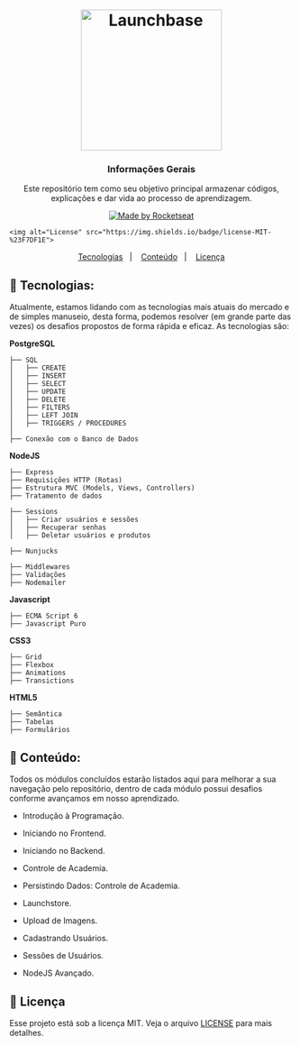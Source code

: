<h1 align="center">
    <img alt="Launchbase" src="https://rocketseat-cdn.s3-sa-east-1.amazonaws.com/bootcamp-launchbase.png" width="250px" />
</h1>

<h3 align="center">
    Informações Gerais
</h3>

<p align="center">
    Este repositório tem como seu objetivo principal armazenar códigos, explicações e dar vida ao processo de aprendizagem.
</p>

<p align="center">
    <a href="https://rocketseat.com.br">
        <img alt="Made by Rocketseat" src="https://img.shields.io/badge/made%20by-Rocketseat-%23F7DF1E">
    </a>

    <img alt="License" src="https://img.shields.io/badge/license-MIT-%23F7DF1E">
</p>

<p align="center">
    <a href="#-tecnologias">Tecnologias</a>&nbsp;&nbsp;&nbsp;|&nbsp;&nbsp;&nbsp;
    <a href="#-conteúdo">Conteúdo</a>&nbsp;&nbsp;&nbsp;|&nbsp;&nbsp;&nbsp;
    <a href="#memo-licença">Licença</a>
</p>

## 💾 Tecnologias:

Atualmente, estamos lidando com as tecnologias mais atuais do mercado e de simples manuseio, desta forma, podemos resolver (em grande parte das vezes) os desafios propostos de forma rápida e eficaz. As tecnologias são:

**PostgreSQL**
```
├── SQL
│   ├── CREATE
│   ├── INSERT
│   ├── SELECT
│   ├── UPDATE
│   ├── DELETE
│   ├── FILTERS
│   ├── LEFT JOIN
│   ├── TRIGGERS / PROCEDURES
│
├── Conexão com o Banco de Dados
```

**NodeJS** <br>
```
├── Express
├── Requisições HTTP (Rotas)
├── Estrutura MVC (Models, Views, Controllers)
├── Tratamento de dados

├── Sessions
│   ├── Criar usuários e sessões
│   ├── Recuperar senhas
│   ├── Deletar usuários e produtos

├── Nunjucks

├── Middlewares
├── Validações
├── Nodemailer
```

**Javascript**
```
├── ECMA Script 6
├── Javascript Puro
```

**CSS3**
```
├── Grid
├── Flexbox
├── Animations
├── Transictions
```

**HTML5**
```
├── Semântica
├── Tabelas
├── Formulários
```

## 📂 Conteúdo:

Todos os módulos concluídos estarão listados aqui para melhorar a sua navegação pelo repositório, dentro de cada módulo possui desafios conforme avançamos em nosso aprendizado.

- Introdução à Programação.

- Iniciando no Frontend.

- Iniciando no Backend.
  
- Controle de Academia.

- Persistindo Dados: Controle de Academia.
  
- Launchstore.
  
- Upload de Imagens.
  
- Cadastrando Usuários.
  
- Sessões de Usuários.

- NodeJS Avançado.

## :memo: Licença

Esse projeto está sob a licença MIT. Veja o arquivo [LICENSE](LICENSE.md) para mais detalhes.